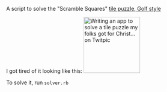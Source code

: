 A script to solve the "Scramble Squares" [tile puzzle, Golf style](http://www.b-dazzle.com/puzzdetail.asp?PuzzID=52&CategoryName=Hobbies%20and%20Activities%20Puzzles&CatID=8)

I got tired of it looking like this:
<a href="http://twitpic.com/3jzmwa" title="Writing an app to solve a tile puzzle my folks got for Christ... on Twitpic"><img src="http://twitpic.com/show/thumb/3jzmwa.jpg" width="150" height="150" alt="Writing an app to solve a tile puzzle my folks got for Christ... on Twitpic"></a>

To solve it, run `solver.rb`
